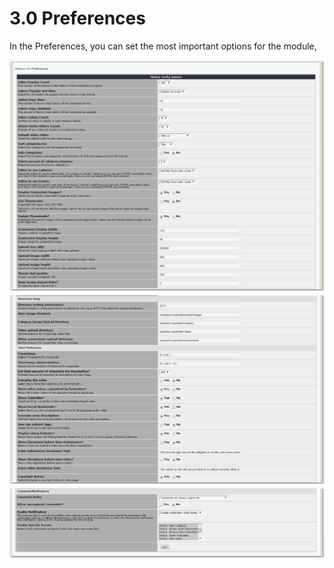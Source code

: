 # 3.0 Preferences


In the Preferences, you can set the most important options for the module,

![](../assets/image002.png)  
![](../assets/image003.png)  
![](../assets/image004.png)  
